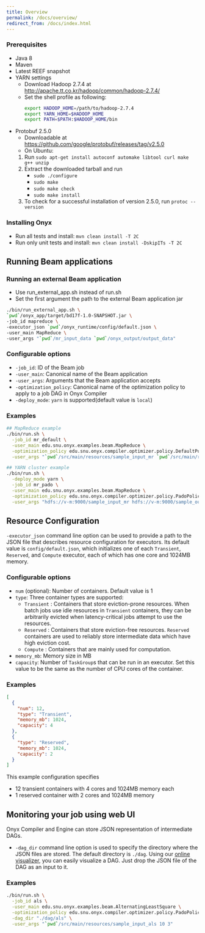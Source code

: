 ```yaml
---
title: Overview
permalink: /docs/overview/
redirect_from: /docs/index.html
---
```


### Prerequisites
* Java 8
* Maven
* Latest REEF snapshot
* YARN settings
    * Download Hadoop 2.7.4 at http://apache.tt.co.kr/hadoop/common/hadoop-2.7.4/
    * Set the shell profile as following:
        ```bash
        export HADOOP_HOME=/path/to/hadoop-2.7.4
        export YARN_HOME=$HADOOP_HOME
        export PATH=$PATH:$HADOOP_HOME/bin
        ```
* Protobuf 2.5.0
    * Downloadable at https://github.com/google/protobuf/releases/tag/v2.5.0
    * On Ubuntu:
    1. Run `sudo apt-get install autoconf automake libtool curl make g++ unzip`
    2. Extract the downloaded tarball and run
        * `sudo ./configure`
        * `sudo make`
        * `sudo make check`
        * `sudo make install`
    3. To check for a successful installation of version 2.5.0, run `protoc --version`

### Installing Onyx 
* Run all tests and install: `mvn clean install -T 2C`
* Run only unit tests and install: `mvn clean install -DskipITs -T 2C`

## Running Beam applications
### Running an external Beam application
* Use run_external_app.sh instead of run.sh
* Set the first argument the path to the external Beam application jar

```bash
./bin/run_external_app.sh \
`pwd`/onyx_app/target/bd17f-1.0-SNAPSHOT.jar \
-job_id mapreduce \
-executor_json `pwd`/onyx_runtime/config/default.json \
-user_main MapReduce \
-user_args "`pwd`/mr_input_data `pwd`/onyx_output/output_data"
```

### Configurable options
* `-job_id`: ID of the Beam job
* `-user_main`: Canonical name of the Beam application
* `-user_args`: Arguments that the Beam application accepts
* `-optimization_policy`: Canonical name of the optimization policy to apply to a job DAG in Onyx Compiler
* `-deploy_mode`: `yarn` is supported(default value is `local`)

### Examples
```bash
## MapReduce example
./bin/run.sh \
  -job_id mr_default \
  -user_main edu.snu.onyx.examples.beam.MapReduce \
  -optimization_policy edu.snu.onyx.compiler.optimizer.policy.DefaultPolicy \
  -user_args "`pwd`/src/main/resources/sample_input_mr `pwd`/src/main/resources/sample_output"

## YARN cluster example
./bin/run.sh \
  -deploy_mode yarn \
  -job_id mr_pado \
  -user_main edu.snu.onyx.examples.beam.MapReduce \
  -optimization_policy edu.snu.onyx.compiler.optimizer.policy.PadoPolicy \
  -user_args "hdfs://v-m:9000/sample_input_mr hdfs://v-m:9000/sample_output_mr"
```

## Resource Configuration
`-executor_json` command line option can be used to provide a path to the JSON file that describes resource configuration for executors. Its default value is `config/default.json`, which initializes one of each `Transient`, `Reserved`, and `Compute` executor, each of which has one core and 1024MB memory.

### Configurable options
* `num` (optional): Number of containers. Default value is 1
* `type`:  Three container types are supported:
	* `Transient` : Containers that store eviction-prone resources. When batch jobs use idle resources in `Transient` containers, they can be arbitrarily evicted when latency-critical jobs attempt to use the resources.
	* `Reserved` : Containers that store eviction-free resources. `Reserved` containers are used to reliably store intermediate data which have high eviction cost.
	* `Compute` : Containers that are mainly used for computation.
* `memory_mb`: Memory size in MB
* `capacity`: Number of `TaskGroup`s that can be run in an executor. Set this value to be the same as the number of CPU cores of the container.

### Examples
```json
[
  {
    "num": 12,
    "type": "Transient",
    "memory_mb": 1024,
    "capacity": 4
  },
  {
    "type": "Reserved",
    "memory_mb": 1024,
    "capacity": 2
  }
]
```

This example configuration specifies
* 12 transient containers with 4 cores and 1024MB memory each
* 1 reserved container with 2 cores and 1024MB memory

## Monitoring your job using web UI
Onyx Compiler and Engine can store JSON representation of intermediate DAGs.
* `-dag_dir` command line option is used to specify the directory where the JSON files are stored. The default directory is `./dag`.
Using our [online visualizer](https://service.jangho.io/onyx-dag/), you can easily visualize a DAG. Just drop the JSON file of the DAG as an input to it.

### Examples
```bash
./bin/run.sh \
  -job_id als \
  -user_main edu.snu.onyx.examples.beam.AlternatingLeastSquare \
  -optimization_policy edu.snu.onyx.compiler.optimizer.policy.PadoPolicy \
  -dag_dir "./dag/als" \
  -user_args "`pwd`/src/main/resources/sample_input_als 10 3"
```


